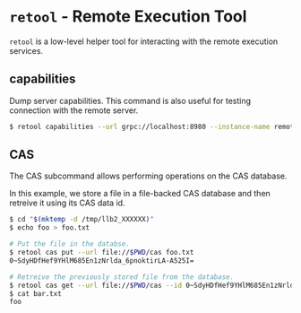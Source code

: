 #  `retool` - Remote Execution Tool

`retool` is a low-level helper tool for interacting with the remote execution services.

## capabilities

Dump server capabilities. This command is also useful for testing connection with the remote server.

```sh
$ retool capabilities --url grpc://localhost:8980 --instance-name remote-execution
```
## CAS

The CAS subcommand allows performing operations on the CAS database.

In this example, we store a file in a file-backed CAS database and then retreive it using its CAS data id.

```sh
$ cd "$(mktemp -d /tmp/llb2_XXXXXX)"
$ echo foo > foo.txt

# Put the file in the databse.
$ retool cas put --url file://$PWD/cas foo.txt
0~SdyHDfHef9YHlM685En1zNrlda_6pnoktirLA-A525I=

# Retreive the previously stored file from the database.
$ retool cas get --url file://$PWD/cas --id 0~SdyHDfHef9YHlM685En1zNrlda_6pnoktirLA-A525I= bar.txt
$ cat bar.txt
foo
```
